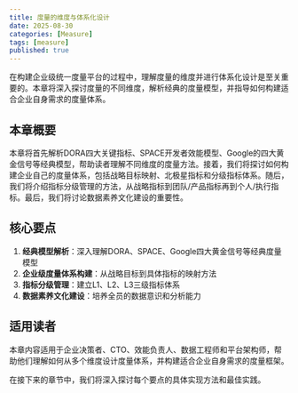 ```yaml
---
title: 度量的维度与体系化设计
date: 2025-08-30
categories: [Measure]
tags: [measure]
published: true
---
```


在构建企业级统一度量平台的过程中，理解度量的维度并进行体系化设计是至关重要的。本章将深入探讨度量的不同维度，解析经典的度量模型，并指导如何构建适合企业自身需求的度量体系。

## 本章概要

本章将首先解析DORA四大关键指标、SPACE开发者效能模型、Google的四大黄金信号等经典模型，帮助读者理解不同维度的度量方法。接着，我们将探讨如何构建企业自己的度量体系，包括战略目标映射、北极星指标和分级指标体系。随后，我们将介绍指标分级管理的方法，从战略指标到团队/产品指标再到个人/执行指标。最后，我们将讨论数据素养文化建设的重要性。

## 核心要点

1. **经典模型解析**：深入理解DORA、SPACE、Google四大黄金信号等经典度量模型
2. **企业级度量体系构建**：从战略目标到具体指标的映射方法
3. **指标分级管理**：建立L1、L2、L3三级指标体系
4. **数据素养文化建设**：培养全员的数据意识和分析能力

## 适用读者

本章内容适用于企业决策者、CTO、效能负责人、数据工程师和平台架构师，帮助他们理解如何从多个维度设计度量体系，并构建适合企业自身需求的度量框架。

在接下来的章节中，我们将深入探讨每个要点的具体实现方法和最佳实践。